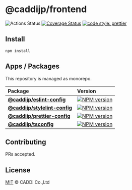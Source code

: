 # @caddijp/frontend

![Actions Status](https://github.com/caddijp/frontend/workflows/Node%20CI/badge.svg)
[![Coverage Status](https://coveralls.io/repos/github/caddijp/frontend/badge.svg?branch=master)](https://coveralls.io/github/caddijp/frontend?branch=master)
[![code style: prettier](https://img.shields.io/badge/code_style-prettier-ff69b4.svg?style=flat-square)](https://github.com/prettier/prettier)

## Install

    npm install

## Apps / Packages

This repository is managed as monorepo.

| Package                                                      | Version                                                                                                                              |
| :----------------------------------------------------------- | :----------------------------------------------------------------------------------------------------------------------------------- |
| **[@caddijp/eslint-config](./packages/eslint-config)**       | [![NPM version](https://badge.fury.io/js/%40caddijp%2Feslint-config.svg)](https://badge.fury.io/js/%40caddijp%2Feslint-config)       |
| **[@caddijp/stylelint-config](./packages/stylelint-config)** | [![NPM version](https://badge.fury.io/js/%40caddijp%2Fstylelint-config.svg)](https://badge.fury.io/js/%40caddijp%2Fstylelint-config) |
| **[@caddijp/prettier-config](./packages/prettier-config)**             | [![NPM version](https://badge.fury.io/js/%40caddijp%2Fprettier-config.svg)](https://badge.fury.io/js/%40caddijp%2Fprettier-config)             |
| **[@caddijp/tsconfig](./packages/tsconfig)**                 | [![NPM version](https://badge.fury.io/js/%40caddijp%2Ftsconfig.svg)](https://badge.fury.io/js/%40caddijp%2Ftsconfig)                 |

## Contributing

PRs accepted.

## License

[MIT](https://github.com/caddijp/frontend/blob/master/LICENSE) © CADDi Co.,Ltd
